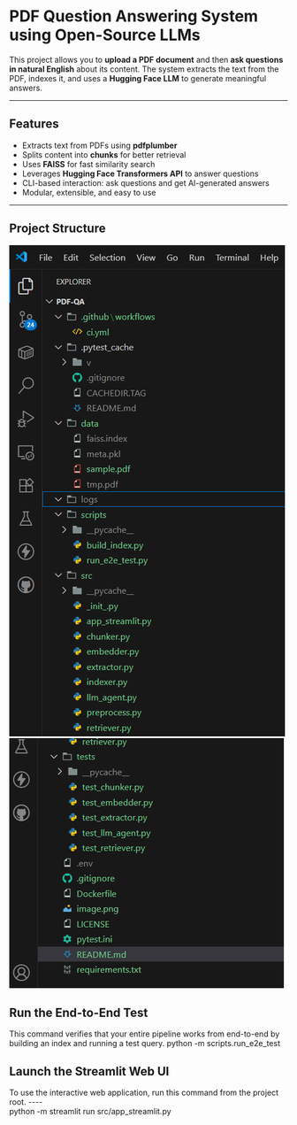 #  PDF Question Answering System using Open-Source LLMs

This project allows you to **upload a PDF document** and then **ask questions in natural English** about its content.
The system extracts the text from the PDF, indexes it, and uses a **Hugging Face LLM** to generate meaningful answers.

---
##  Features
- Extracts text from PDFs using **pdfplumber**
- Splits content into **chunks** for better retrieval
- Uses **FAISS** for fast similarity search
- Leverages **Hugging Face Transformers API** to answer questions
- CLI-based interaction: ask questions and get AI-generated answers
- Modular, extensible, and easy to use

---
##  Project Structure

![alt text](image.png)
![alt text](image-1.png)

## Run the End-to-End Test
   This command verifies that your entire pipeline works from end-to-end by building an index and running a test query.
   python -m scripts.run_e2e_test

## Launch the Streamlit Web UI
   To use the interactive web application, run this command from the project root. ----  
   python -m streamlit run src/app_streamlit.py
